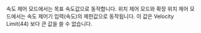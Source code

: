 속도 제어 모드에서는 목표 속도값으로 동작합니다. 위치 제어 모드와 확장 위치 제어 모드에서는 속도 제어기 입력(속도)의 제한값으로 동작됩니다.
이 값은 Velocity Limit(44) 보다 큰 값을 쓸 수 없습니다.  
